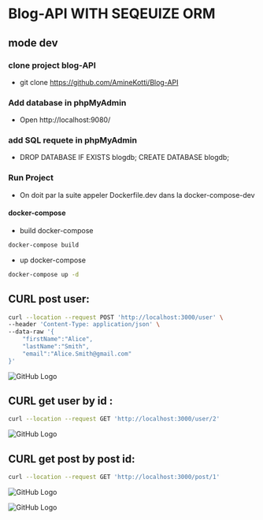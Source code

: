 # Blog-API WITH SEQEUIZE ORM
## mode dev ##
### clone project blog-API ###
- git clone https://github.com/AmineKotti/Blog-API
 
### Add database in phpMyAdmin
* Open http://localhost:9080/


### add SQL requete in phpMyAdmin
* DROP DATABASE IF EXISTS blogdb;
  CREATE DATABASE blogdb;

 ### Run Project ###  
* On doit par la suite appeler Dockerfile.dev dans la docker-compose-dev       
#### docker-compose   
 * build docker-compose
 ```bash
docker-compose build   
```
* up docker-compose  
```bash  
docker-compose up -d
```  
## CURL post user:
``` bash
curl --location --request POST 'http://localhost:3000/user' \
--header 'Content-Type: application/json' \
--data-raw '{
    "firstName":"Alice",
    "lastName":"Smith",
    "email":"Alice.Smith@gmail.com"
}'
```   

![GitHub Logo](https://user-images.githubusercontent.com/36281616/140239476-8d0d7078-c5ef-44c9-b660-a106c3599425.PNG)



## CURL get user by id :
``` bash
curl --location --request GET 'http://localhost:3000/user/2'
```  
![GitHub Logo](https://user-images.githubusercontent.com/36281616/140239517-2741c798-75d2-40eb-8e17-5343dcaa9c4b.PNG)

## CURL get post by post id:
``` bash
curl --location --request GET 'http://localhost:3000/post/1'  
```  
![GitHub Logo](https://user-images.githubusercontent.com/36281616/139834742-7b32a924-8c31-4396-a730-82fb1f6d85a8.PNG)

![GitHub Logo](https://user-images.githubusercontent.com/36281616/139834773-abc959d2-44a5-4eb8-9f2b-639edda4122f.PNG)



